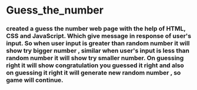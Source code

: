 # Guess_the_number
### created a guess the number web page with the help of HTML, CSS and JavaScript. Which give message in response of user's input. So when user input is greater than random number it will show try bigger number , similar when user's input is less than random number it will show try smaller number. On guessing right it will show congratulation you guessed it right and also on guessing it right it will generate new random number , so game will continue.

